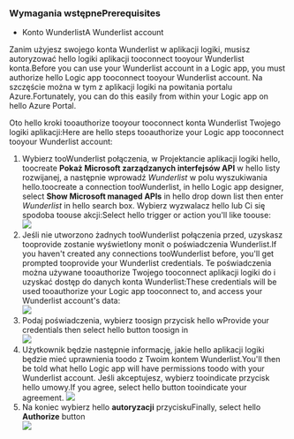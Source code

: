 ### <a name="prerequisites"></a><span data-ttu-id="d89b1-101">Wymagania wstępne</span><span class="sxs-lookup"><span data-stu-id="d89b1-101">Prerequisites</span></span>
* <span data-ttu-id="d89b1-102">Konto Wunderlist</span><span class="sxs-lookup"><span data-stu-id="d89b1-102">A Wunderlist account</span></span>  

<span data-ttu-id="d89b1-103">Zanim użyjesz swojego konta Wunderlist w aplikacji logiki, musisz autoryzować hello logiki aplikacji tooconnect tooyour Wunderlist konta.</span><span class="sxs-lookup"><span data-stu-id="d89b1-103">Before you can use your Wunderlist account in a Logic app, you must authorize hello Logic app tooconnect tooyour Wunderlist account.</span></span> <span data-ttu-id="d89b1-104">Na szczęście można w tym z aplikacji logiki na powitania portalu Azure.</span><span class="sxs-lookup"><span data-stu-id="d89b1-104">Fortunately, you can do this easily from within your Logic app on hello Azure Portal.</span></span> 

<span data-ttu-id="d89b1-105">Oto hello kroki tooauthorize tooyour tooconnect konta Wunderlist Twojego logiki aplikacji:</span><span class="sxs-lookup"><span data-stu-id="d89b1-105">Here are hello steps tooauthorize your Logic app tooconnect tooyour Wunderlist account:</span></span>

1. <span data-ttu-id="d89b1-106">Wybierz tooWunderlist połączenia, w Projektancie aplikacji logiki hello, toocreate **Pokaż Microsoft zarządzanych interfejsów API** w hello listy rozwijanej, a następnie wprowadź *Wunderlist* w polu wyszukiwania hello.</span><span class="sxs-lookup"><span data-stu-id="d89b1-106">toocreate a connection tooWunderlist, in hello Logic app designer, select **Show Microsoft managed APIs** in hello drop down list then enter *Wunderlist* in hello search box.</span></span> <span data-ttu-id="d89b1-107">Wybierz wyzwalacz hello lub Ci się spodoba toouse akcji:</span><span class="sxs-lookup"><span data-stu-id="d89b1-107">Select hello trigger or action you'll like toouse:</span></span>  
   ![](./media/connectors-create-api-wunderlist/wunderlist-0.png)
2. <span data-ttu-id="d89b1-108">Jeśli nie utworzono żadnych tooWunderlist połączenia przed, uzyskasz tooprovide zostanie wyświetlony monit o poświadczenia Wunderlist.</span><span class="sxs-lookup"><span data-stu-id="d89b1-108">If you haven't created any connections tooWunderlist before, you'll get prompted tooprovide your Wunderlist credentials.</span></span> <span data-ttu-id="d89b1-109">Te poświadczenia można używane tooauthorize Twojego tooconnect aplikacji logiki do i uzyskać dostęp do danych konta Wunderlist:</span><span class="sxs-lookup"><span data-stu-id="d89b1-109">These credentials will be used tooauthorize your Logic app tooconnect to, and access your Wunderlist account's data:</span></span>   
   ![](./media/connectors-create-api-wunderlist/wunderlist-1.png)  
3. <span data-ttu-id="d89b1-110">Podaj poświadczenia, wybierz toosign przycisk hello w</span><span class="sxs-lookup"><span data-stu-id="d89b1-110">Provide your credentials then select hello button toosign in</span></span>  
   ![](./media/connectors-create-api-wunderlist/wunderlist-2.png)  
4. <span data-ttu-id="d89b1-111">Użytkownik będzie następnie informację, jakie hello aplikacji logiki będzie mieć uprawnienia toodo z Twoim kontem Wunderlist.</span><span class="sxs-lookup"><span data-stu-id="d89b1-111">You'll then be told what hello Logic app will have permissions toodo with your Wunderlist account.</span></span> <span data-ttu-id="d89b1-112">Jeśli akceptujesz, wybierz tooindicate przycisk hello umowy.</span><span class="sxs-lookup"><span data-stu-id="d89b1-112">If you agree, select hello button tooindicate your agreement.</span></span> 
   ![](./media/connectors-create-api-wunderlist/wunderlist-4.png)  
5. <span data-ttu-id="d89b1-113">Na koniec wybierz hello **autoryzacji** przycisku</span><span class="sxs-lookup"><span data-stu-id="d89b1-113">Finally, select hello **Authorize** button</span></span>  
   ![](./media/connectors-create-api-wunderlist/wunderlist-5.png)  

